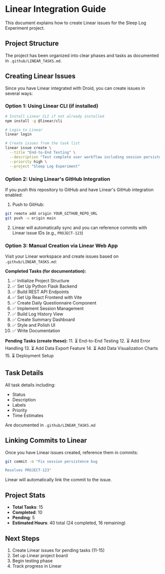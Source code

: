 # Linear Integration Guide

This document explains how to create Linear issues for the Sleep Log Experiment project.

## Project Structure

The project has been organized into clear phases and tasks as documented in `.github/LINEAR_TASKS.md`.

## Creating Linear Issues

Since you have Linear integrated with Droid, you can create issues in several ways:

### Option 1: Using Linear CLI (if installed)

```bash
# Install Linear CLI if not already installed
npm install -g @linear/cli

# Login to Linear
linear login

# Create issues from the task list
linear issue create \
  --title "End-to-End Testing" \
  --description "Test complete user workflow including session persistence, API endpoints, data storage, and responsive design" \
  --priority high \
  --project "Sleep Log Experiment"
```

### Option 2: Using Linear's GitHub Integration

If you push this repository to GitHub and have Linear's GitHub integration enabled:

1. Push to GitHub:
```bash
git remote add origin YOUR_GITHUB_REPO_URL
git push -u origin main
```

2. Linear will automatically sync and you can reference commits with Linear issue IDs (e.g., `PROJECT-123`)

### Option 3: Manual Creation via Linear Web App

Visit your Linear workspace and create issues based on `.github/LINEAR_TASKS.md`:

**Completed Tasks (for documentation):**
1. ✅ Initialize Project Structure
2. ✅ Set Up Python Flask Backend
3. ✅ Build REST API Endpoints
4. ✅ Set Up React Frontend with Vite
5. ✅ Create Daily Questionnaire Component
6. ✅ Implement Session Management
7. ✅ Build Log History View
8. ✅ Create Summary Dashboard
9. ✅ Style and Polish UI
10. ✅ Write Documentation

**Pending Tasks (create these):**
11. ⏳ End-to-End Testing
12. ⏳ Add Error Handling
13. ⏳ Add Data Export Feature
14. ⏳ Add Data Visualization Charts
15. ⏳ Deployment Setup

## Task Details

All task details including:
- Status
- Description
- Labels
- Priority
- Time Estimates

Are documented in `.github/LINEAR_TASKS.md`

## Linking Commits to Linear

Once you have Linear issues created, reference them in commits:

```bash
git commit -m "Fix session persistence bug

Resolves PROJECT-123"
```

Linear will automatically link the commit to the issue.

## Project Stats

- **Total Tasks**: 15
- **Completed**: 10
- **Pending**: 5
- **Estimated Hours**: 40 total (24 completed, 16 remaining)

## Next Steps

1. Create Linear issues for pending tasks (11-15)
2. Set up Linear project board
3. Begin testing phase
4. Track progress in Linear
